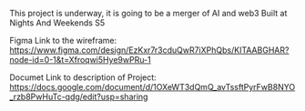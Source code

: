 This project is underway, it is going to be a merger of AI and web3
Built at Nights And Weekends S5

Figma Link to the wireframe: https://www.figma.com/design/EzKxr7r3cduQwR7iXPhQbs/KITAABGHAR?node-id=0-1&t=Xfroqwi5Hye9wPRu-1

Documet Link to description of Project: https://docs.google.com/document/d/1OXeWT3dQmQ_avTssftPyrFwB8NYO_rzb8PwHuTc-qdg/edit?usp=sharing
